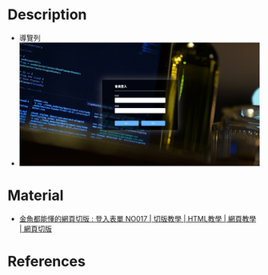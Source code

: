 # Description
* 導覽列
* ![Preview](https://raw.githubusercontent.com/JenHsuan/web-layout-practice/master/login/preview/preview.png)

# Material
* [金魚都能懂的網頁切版 : 登入表單 NO017 | 切版教學 | HTML教學 | 網頁教學 | 網頁切版](https://www.youtube.com/watch?v=G5MA36MboNw)

# References
